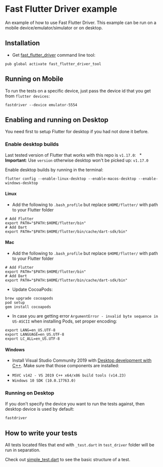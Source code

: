# Fast Flutter Driver example

An example of how to use Fast Flutter Driver.
This example can be run on a mobile device/emulator/simulator or on desktop.

## Installation
- Get [fast_flutter_driver](https://github.com/tomaszpolanski/fast_flutter_driver) command line tool:
```shell script
pub global activate fast_flutter_driver_tool
```

## Running on Mobile
To run the tests on a specific device, just pass the device id that you get from `flutter devices`:
```
fastdriver --device emulator-5554
```

## Enabling and running on Desktop
You need first to setup Flutter for desktop if you had not done it before.

### Enable desktop builds

Last tested version of Flutter that works with this repo is `v1.17.0`:
  * **Important**: Use `version` otherwise desktop won't be picked up: `v1.17.0`

Enable desktop builds by running in the terminal:
```
flutter config --enable-linux-desktop --enable-macos-desktop --enable-windows-desktop
```
#### Linux
- Add the following to `.bash_profile` but replace `$HOME/flutter/` with path to your Flutter folder
```
# Add Flutter
export PATH="$PATH:$HOME/flutter/bin"
# Add Dart
export PATH="$PATH:$HOME/flutter/bin/cache/dart-sdk/bin"
```
#### Mac
- Add the following to `.bash_profile` but replace `$HOME/flutter/` with path to your Flutter folder
```
# Add Flutter
export PATH="$PATH:$HOME/flutter/bin"
# Add Dart
export PATH="$PATH:$HOME/flutter/bin/cache/dart-sdk/bin"
```
- Update CocoaPods:
```
brew upgrade cocoapods
pod setup
gem install cocoapods
```
- In case you are getting error `ArgumentError - invalid byte sequence in US-ASCII` when installing Pods, set proper encoding:
```
export LANG=en_US.UTF-8
export LANGUAGE=en_US.UTF-8
export LC_ALL=en_US.UTF-8
```
#### Windows
- Install Visual Studio Community 2019 with [Desktop development with C++](https://devblogs.microsoft.com/cppblog/windows-desktop-development-with-c-in-visual-studio/#installation). 
Make sure that those components are installed:
* `MSVC v142 - VS 2019 C++ x64/x86 build tools (v14.23)`   
* `Windows 10 SDK (10.0.17763.0)` 


### Running on Desktop
If you don't specify the device you want to run the tests against, then desktop device is used by default:
```bash
fastdriver
```

## How to write your tests
All tests located files that end with `_test.dart` in `test_driver` folder will be run in separation.

Check out [simple_test.dart](test_driver/simple_test.dart) to see the basic structure of a test.